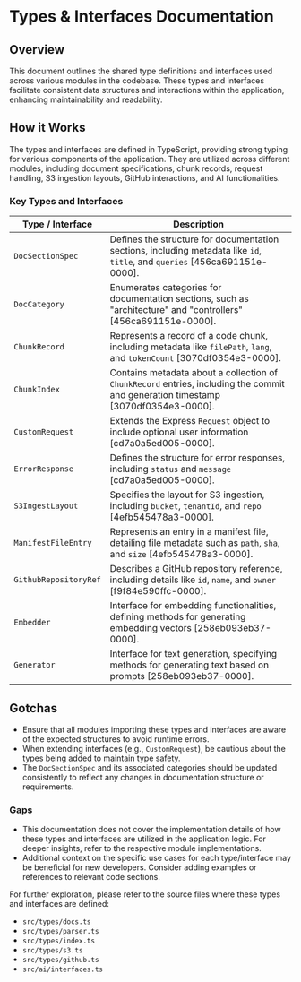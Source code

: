 # Types & Interfaces Documentation

## Overview
This document outlines the shared type definitions and interfaces used across various modules in the codebase. These types and interfaces facilitate consistent data structures and interactions within the application, enhancing maintainability and readability.

## How it Works
The types and interfaces are defined in TypeScript, providing strong typing for various components of the application. They are utilized across different modules, including document specifications, chunk records, request handling, S3 ingestion layouts, GitHub interactions, and AI functionalities.

### Key Types and Interfaces

| Type / Interface         | Description                                                                                          |
|--------------------------|------------------------------------------------------------------------------------------------------|
| `DocSectionSpec`        | Defines the structure for documentation sections, including metadata like `id`, `title`, and `queries` [456ca691151e-0000]. |
| `DocCategory`           | Enumerates categories for documentation sections, such as "architecture" and "controllers" [456ca691151e-0000]. |
| `ChunkRecord`           | Represents a record of a code chunk, including metadata like `filePath`, `lang`, and `tokenCount` [3070df0354e3-0000]. |
| `ChunkIndex`            | Contains metadata about a collection of `ChunkRecord` entries, including the commit and generation timestamp [3070df0354e3-0000]. |
| `CustomRequest`         | Extends the Express `Request` object to include optional user information [cd7a0a5ed005-0000]. |
| `ErrorResponse`         | Defines the structure for error responses, including `status` and `message` [cd7a0a5ed005-0000]. |
| `S3IngestLayout`        | Specifies the layout for S3 ingestion, including `bucket`, `tenantId`, and `repo` [4efb545478a3-0000]. |
| `ManifestFileEntry`     | Represents an entry in a manifest file, detailing file metadata such as `path`, `sha`, and `size` [4efb545478a3-0000]. |
| `GithubRepositoryRef`   | Describes a GitHub repository reference, including details like `id`, `name`, and `owner` [f9f84e590ffc-0000]. |
| `Embedder`              | Interface for embedding functionalities, defining methods for generating embedding vectors [258eb093eb37-0000]. |
| `Generator`             | Interface for text generation, specifying methods for generating text based on prompts [258eb093eb37-0000]. |

## Gotchas
- Ensure that all modules importing these types and interfaces are aware of the expected structures to avoid runtime errors.
- When extending interfaces (e.g., `CustomRequest`), be cautious about the types being added to maintain type safety.
- The `DocSectionSpec` and its associated categories should be updated consistently to reflect any changes in documentation structure or requirements.

### Gaps
- This documentation does not cover the implementation details of how these types and interfaces are utilized in the application logic. For deeper insights, refer to the respective module implementations.
- Additional context on the specific use cases for each type/interface may be beneficial for new developers. Consider adding examples or references to relevant code sections.

For further exploration, please refer to the source files where these types and interfaces are defined:
- `src/types/docs.ts`
- `src/types/parser.ts`
- `src/types/index.ts`
- `src/types/s3.ts`
- `src/types/github.ts`
- `src/ai/interfaces.ts`